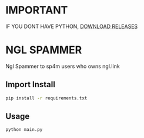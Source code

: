 # IMPORTANT 
IF YOU DONT HAVE PYTHON, [DOWNLOAD RELEASES](https://github.com/tomisek158/ngl-spammer/releases/tag/v1.0)


# NGL SPAMMER

Ngl Spammer to sp4m users who owns ngl.link
## Import Install


```bash
pip install -r requirements.txt
```

## Usage
```bash
python main.py
```


